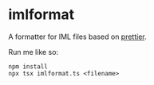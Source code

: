 imlformat
=========

A formatter for IML files based on [prettier](https://prettier.io/).

Run me like so:

```
npm install
npx tsx imlformat.ts <filename>
```